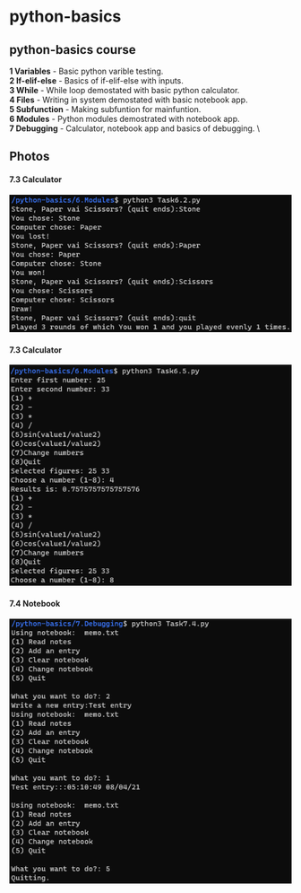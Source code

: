 # python-basics
## python-basics course

**1 Variables** - Basic python varible testing. \
**2 If-elif-else** - Basics of if-elif-else with inputs. \
**3 While** -  While loop demostated with basic python calculator. \
**4 Files** - Writing in system demostated with basic notebook app. \
**5 Subfunction** - Making subfuntion for mainfuntion. \
**6 Modules** - Python modules demostrated with notebook app. \
**7 Debugging** - Calculator, notebook app and basics of debugging. \


## Photos
#### 7.3 Calculator
![RPS-Game](/img/t6k2.png)
#### 7.3 Calculator
![Calculator](/img/t6k5.png)
#### 7.4 Notebook
![Notebook](/img/t7k4.png)

